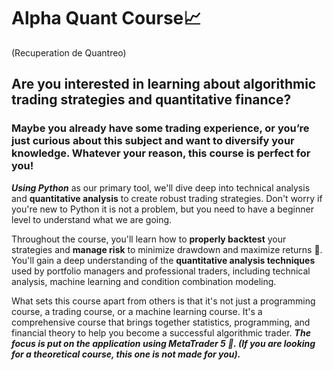 # Alpha Quant Course📈

(Recuperation de Quantreo) 
## Are you interested in learning about algorithmic trading strategies and quantitative finance?

### Maybe you already have some trading experience, or you’re just curious about this subject and want to diversify your knowledge. Whatever your reason, this course is perfect for you!


***Using Python*** as our primary tool, we'll dive deep into technical analysis and **quantitative analysis** to create robust trading strategies. Don't worry if you're new to Python it is not a problem, but you need to have a beginner level to understand what we are going.


Throughout the course, you'll learn how to **properly backtest** your strategies and **manage risk** to minimize drawdown and maximize returns 🚀. You'll gain a deep understanding of the **quantitative analysis techniques** used by portfolio managers and professional traders, including technical analysis, machine learning and condition combination modeling.


What sets this course apart from others is that it's not just a programming course, a trading course, or a machine learning course. It's a comprehensive course that brings together statistics, programming, and financial theory to help you become a successful algorithmic trader.
***The focus is put on the application using MetaTrader 5 💪. (If you are looking for a theoretical course, this one is not made for you).***


